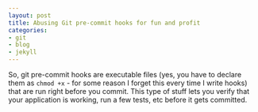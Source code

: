 ```yaml
---
layout: post
title: Abusing Git pre-commit hooks for fun and profit
categories:
- git
- blog
- jekyll
---
```


So, git pre-commit hooks are executable files (yes, you have to declare them as `chmod +x` - for some reason I forget this every time I write hooks) that are run right before you commit. This type of stuff lets you verify that your application is working, run a few tests, etc before it gets committed. 
